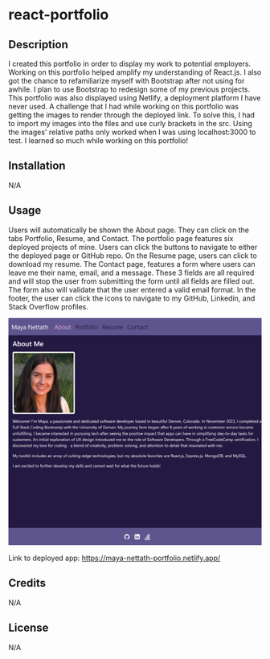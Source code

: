 # react-portfolio

## Description

I created this portfolio in order to display my work to potential employers. Working on this portfolio helped amplify my understanding of React.js. I also got the chance to refamiliarize myself with Bootstrap after not using for awhile. I plan to use Bootstrap to redesign some of my previous projects. This portfolio was also displayed using Netlify, a deployment platform I have never used. A challenge that I had while working on this portfolio was getting the images to render through the deployed link. To solve this, I had to import my images into the files and use curly brackets in the src. Using the images' relative paths only worked when I was using localhost:3000 to test. I learned so much while working on this portfolio! 

## Installation

N/A

## Usage

Users will automatically be shown the About page. They can click on the tabs Portfolio, Resume, and Contact. The portfolio page features six deployed projects of mine. Users can click the buttons to navigate to either the deployed page or GitHub repo. On the Resume page, users can click to download my resume. The Contact page, features a form where users can leave me their name, email, and a message. These 3 fields are all required and will stop the user from submitting the form until all fields are filled out. The form also will validate that the user entered a valid email format. In the footer, the user can click the icons to navigate to my GitHub, Linkedin, and Stack Overflow profiles. 

![Screenshot of Portfolio Homepage](./src/assets/images/PortfolioScreenshot.png)

Link to deployed app: https://maya-nettath-portfolio.netlify.app/

## Credits

N/A

## License

N/A

